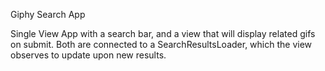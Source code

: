 Giphy Search App

Single View App with a search bar, and a view that will display related gifs on submit. 
Both are connected to a SearchResultsLoader, which the view observes to update upon new results. 

